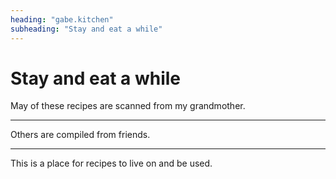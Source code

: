 ```yaml
---
heading: "gabe.kitchen"
subheading: "Stay and eat a while"
---
```


# Stay and eat a while

May of these recipes are scanned from my grandmother. 

--- 

Others are compiled from friends. 

--- 

This is a place for recipes to live on and be used.



